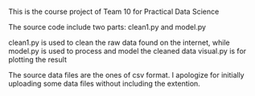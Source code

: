 This is the course project of Team 10 for Practical Data Science

The source code include two parts: clean1.py and model.py

clean1.py is used to clean the raw data found on the internet, while model.py is used to process and model the cleaned data
visual.py is for plotting the result

The source data files are the ones of csv format. I apologize for initially uploading some data files without including the extention.

